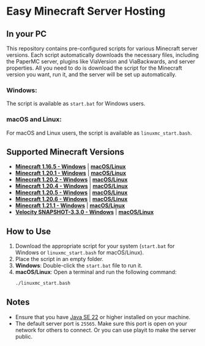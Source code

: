 # Easy Minecraft Server Hosting
## In your PC

This repository contains pre-configured scripts for various Minecraft server versions. Each script automatically downloads the necessary files, including the PaperMC server, plugins like ViaVersion and ViaBackwards, and server properties. All you need to do is download the script for the Minecraft version you want, run it, and the server will be set up automatically.

### Windows:
The script is available as `start.bat` for Windows users.

### macOS and Linux:
For macOS and Linux users, the script is available as `linuxmc_start.bash`.

## Supported Minecraft Versions
- **[Minecraft 1.16.5 - Windows](https://github.com/Tasfinthebigboy/HomeMCServer/blob/main/1.16.5/start.bat)** | **[macOS/Linux](https://github.com/Tasfinthebigboy/HomeMCServer/blob/main/1.16.5/linuxmc_start.bash)**
- **[Minecraft 1.20.1 - Windows](https://github.com/Tasfinthebigboy/HomeMCServer/blob/main/1.20.1/start.bat)** | **[macOS/Linux](https://github.com/Tasfinthebigboy/HomeMCServer/blob/main/1.20.1/linuxmc_start.bash)**
- **[Minecraft 1.20.2 - Windows](https://github.com/Tasfinthebigboy/HomeMCServer/blob/main/1.20.2/start.bat)** | **[macOS/Linux](https://github.com/Tasfinthebigboy/HomeMCServer/blob/main/1.20.2/linuxmc_start.bash)**
- **[Minecraft 1.20.4 - Windows](https://github.com/Tasfinthebigboy/HomeMCServer/blob/main/1.20.4/start.bat)** | **[macOS/Linux](https://github.com/Tasfinthebigboy/HomeMCServer/blob/main/1.20.4/linuxmc_start.bash)**
- **[Minecraft 1.20.5 - Windows](https://github.com/Tasfinthebigboy/HomeMCServer/blob/main/1.20.5/start.bat)** | **[macOS/Linux](https://github.com/Tasfinthebigboy/HomeMCServer/blob/main/1.20.5/linuxmc_start.bash)**
- **[Minecraft 1.20.6 - Windows](https://github.com/Tasfinthebigboy/HomeMCServer/blob/main/1.20.6/start.bat)** | **[macOS/Linux](https://github.com/Tasfinthebigboy/HomeMCServer/blob/main/1.20.6/linuxmc_start.bash)**
- **[Minecraft 1.21.1 - Windows](https://github.com/Tasfinthebigboy/HomeMCServer/blob/main/start.bat)** | **[macOS/Linux](https://github.com/Tasfinthebigboy/HomeMCServer/blob/main/linuxmc_start.bash)**
- **[Velocity SNAPSHOT-3.3.0 - Windows](https://github.com/Tasfinthebigboy/HomeMCServer/blob/main/Velocity/start.bat)** | **[macOS/Linux](https://github.com/Tasfinthebigboy/HomeMCServer/blob/main/Velocity/linuxmc_start.bash)**

## How to Use
1. Download the appropriate script for your system (`start.bat` for Windows or `linuxmc_start.bash` for macOS/Linux).
2. Place the script in an empty folder.
3. **Windows**: Double-click the `start.bat` file to run it.
4. **macOS/Linux**: Open a terminal and run the following command:
   ```bash
   ./linuxmc_start.bash
   ```

## Notes
- Ensure that you have [Java SE 22](https://www.oracle.com/java/technologies/javase/jdk22-archive-downloads.html) or higher installed on your machine.
- The default server port is `25565`. Make sure this port is open on your network for others to connect. Or you can use playit to make the server public.
